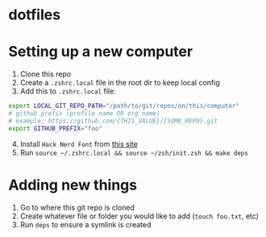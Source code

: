 # dotfiles 

# Setting up a new computer

1. Clone this repo
2. Create a `.zshrc.local` file in the root dir to keep local config
3. Add this to `.zshrc.local` file:

```sh
export LOCAL_GIT_REPO_PATH="/path/to/git/repos/on/this/computer"
# github prefix (profile name OR org name)
# example: https://github.com/{THIS_VALUE}/{SOME_REPO}.git
export GITHUB_PREFIX="foo"
```

4. Install `Hack Nerd Font` from [this site](https://www.nerdfonts.com/font-downloads)
5. Run `source ~/.zshrc.local && source ~/zsh/init.zsh && make deps`

# Adding new things

1. Go to where this git repo is cloned
2. Create whatever file or folder you would like to add (`touch foo.txt`, etc)
3. Run `deps` to ensure a symlink is created
